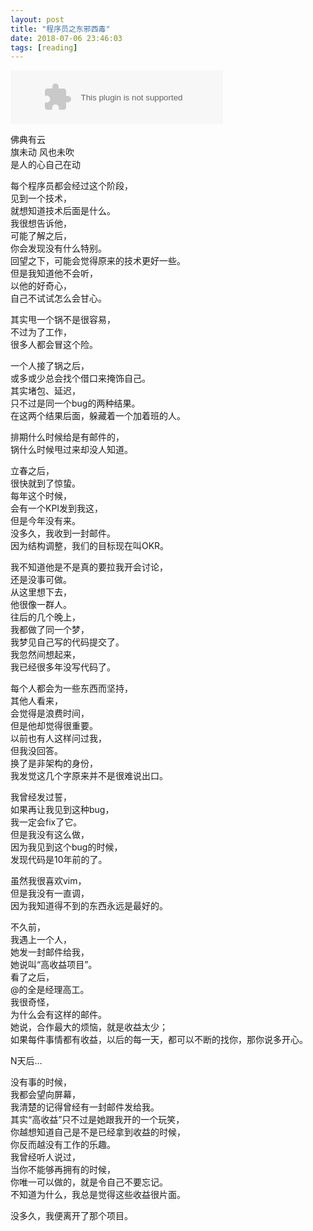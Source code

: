 ```yaml
---
layout: post
title: "程序员之东邪西毒"
date: 2018-07-06 23:46:03
tags: [reading]
---
```


<embed src="//music.163.com/style/swf/widget.swf?sid=393697&type=2&auto=1&width=320&height=66" width="340" height="86"  allowNetworking="all">

佛典有云  
旗未动 风也未吹  
是人的心自己在动  

每个程序员都会经过这个阶段，  
见到一个技术，  
就想知道技术后面是什么。  
我很想告诉他，  
可能了解之后，  
你会发现没有什么特别。  
回望之下，可能会觉得原来的技术更好一些。  
但是我知道他不会听，  
以他的好奇心，  
自己不试试怎么会甘心。  

其实甩一个锅不是很容易，  
不过为了工作，  
很多人都会冒这个险。  

一个人接了锅之后，  
或多或少总会找个借口来掩饰自己。  
其实堵包、延迟，  
只不过是同一个bug的两种结果。  
在这两个结果后面，躲藏着一个加着班的人。  

排期什么时候给是有邮件的，  
锅什么时候甩过来却没人知道。  

立春之后，  
很快就到了惊蛰。  
每年这个时候，  
会有一个KPI发到我这，  
但是今年没有来。  
没多久，我收到一封邮件。  
因为结构调整，我们的目标现在叫OKR。  

我不知道他是不是真的要拉我开会讨论，  
还是没事可做。  
从这里想下去，  
他很像一群人。  
往后的几个晚上，  
我都做了同一个梦，  
我梦见自己写的代码提交了。  
我忽然间想起来，  
我已经很多年没写代码了。  

每个人都会为一些东西而坚持，  
其他人看来，  
会觉得是浪费时间，  
但是他却觉得很重要。  
以前也有人这样问过我，  
但我没回答。  
换了是非架构的身份，  
我发觉这几个字原来并不是很难说出口。  

我曾经发过誓，  
如果再让我见到这种bug，  
我一定会fix了它。  
但是我没有这么做，  
因为我见到这个bug的时候，  
发现代码是10年前的了。  

虽然我很喜欢vim，  
但是我没有一直调，  
因为我知道得不到的东西永远是最好的。  

不久前，  
我遇上一个人，  
她发一封邮件给我，  
她说叫“高收益项目”。  
看了之后，  
@的全是经理高工。  
我很奇怪，  
为什么会有这样的邮件。  
她说，合作最大的烦恼，就是收益太少；  
如果每件事情都有收益，以后的每一天，都可以不断的找你，那你说多开心。  

N天后...  

没有事的时候，  
我都会望向屏幕，  
我清楚的记得曾经有一封邮件发给我。  
其实“高收益”只不过是她跟我开的一个玩笑，  
你越想知道自己是不是已经拿到收益的时候，  
你反而越没有工作的乐趣。  
我曾经听人说过，  
当你不能够再拥有的时候，  
你唯一可以做的，就是令自己不要忘记。  
不知道为什么，我总是觉得这些收益很片面。  

没多久，我便离开了那个项目。  
